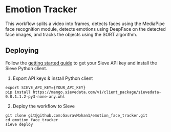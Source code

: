# Emotion Tracker

This workflow splits a video into frames, detects faces using the MediaPipe face recognition module, detects emotions using DeepFace on the detected face images, and tracks the objects using the SORT algorithm.

## Deploying
Follow the [getting started guide](https://www.sievedata.com/dashboard/welcome) to get your Sieve API key and install the Sieve Python client.

1. Export API keys & install Python client
```
export SIEVE_API_KEY={YOUR_API_KEY}
pip install https://mango.sievedata.com/v1/client_package/sievedata-0.0.1.1.2-py3-none-any.whl
```

2. Deploy the workflow to Sieve
```
git clone git@github.com:GauravMohan1/emotion_face_tracker.git
cd emotion_face_tracker
sieve deploy
```
